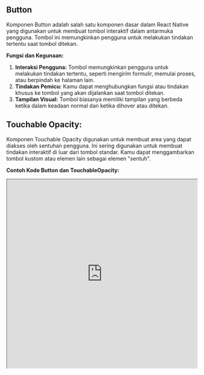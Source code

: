 ## Button

Komponen Button adalah salah satu komponen dasar dalam React Native yang digunakan untuk membuat tombol interaktif dalam antarmuka pengguna. Tombol ini memungkinkan pengguna untuk melakukan tindakan tertentu saat tombol ditekan.

**Fungsi dan Kegunaan:**

1. **Interaksi Pengguna:** Tombol memungkinkan pengguna untuk melakukan tindakan tertentu, seperti mengirim formulir, memulai proses, atau berpindah ke halaman lain.
2. **Tindakan Pemicu:** Kamu dapat menghubungkan fungsi atau tindakan khusus ke tombol yang akan dijalankan saat tombol ditekan.
3. **Tampilan Visual:** Tombol biasanya memiliki tampilan yang berbeda ketika dalam keadaan normal dan ketika dihover atau ditekan.

## Touchable Opacity:

Komponen Touchable Opacity digunakan untuk membuat area yang dapat diakses oleh sentuhan pengguna. Ini sering digunakan untuk membuat tindakan interaktif di luar dari tombol standar. Kamu dapat menggambarkan tombol kustom atau elemen lain sebagai elemen "sentuh".

**Contoh Kode Button dan TouchableOpacity:**

<iframe src="https://snack.expo.dev/@doltons/button-component" height="500" width="100%" title="Button and TouchableOpacity Example"></iframe>

<!-- ```jsx
import React from "react";
import { View, Text, Button, Alert } from "react-native";

const ButtonExample = () => {
  const handlePress = () => {
    Alert.alert("Tombol Ditekan", "Tindakan dilakukan saat tombol ditekan!");
  };

  return (
    <View>
      <Text>Selamat datang di contoh Button!</Text>
      <Button title="Click Here.." onPress={handlePress} />
    </View>
  );
};

export default ButtonExample;
``` -->
